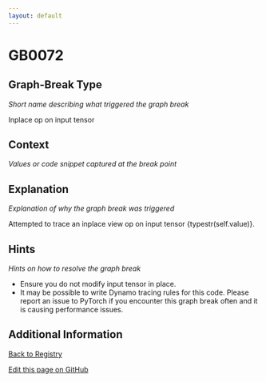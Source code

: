 ```yaml
---
layout: default
---
```

# GB0072

## Graph-Break Type
*Short name describing what triggered the graph break*

Inplace op on input tensor

## Context
*Values or code snippet captured at the break point*



## Explanation
*Explanation of why the graph break was triggered*

Attempted to trace an inplace view op on input tensor {typestr(self.value)}.

## Hints
*Hints on how to resolve the graph break*

- Ensure you do not modify input tensor in place.
- It may be possible to write Dynamo tracing rules for this code. Please report an issue to PyTorch if you encounter this graph break often and it is causing performance issues.


## Additional Information

<!-- ADDITIONAL INFORMATION START - Add custom information below this line -->

<!-- ADDITIONAL INFORMATION END -->

[Back to Registry](../index.html)

[Edit this page on GitHub](https://github.com/pytorch-labs/compile-graph-break-site/edit/main/docs/gb/gb0072.md)
